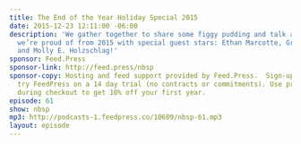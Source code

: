 ```yaml
---
title: The End of the Year Holiday Special 2015
date: 2015-12-23 12:11:00 -06:00
description: 'We gather together to share some figgy pudding and talk about the things
  we’re proud of from 2015 with special guest stars: Ethan Marcotte, Greg Storey,
  and Molly E. Holzschlag!'
sponsor: Feed.Press
sponsor-link: http://feed.press/nbsp
sponsor-copy: Hosting and feed support provided by Feed.Press.  Sign-up today and
  try FeedPress on a 14 day trial (no contracts or commitments). Use promo code *nbsp*
  during checkout to get 10% off your first year.
episode: 61
show: nbsp
mp3: http://podcasts-1.feedpress.co/10609/nbsp-61.mp3
layout: episode
---
```


